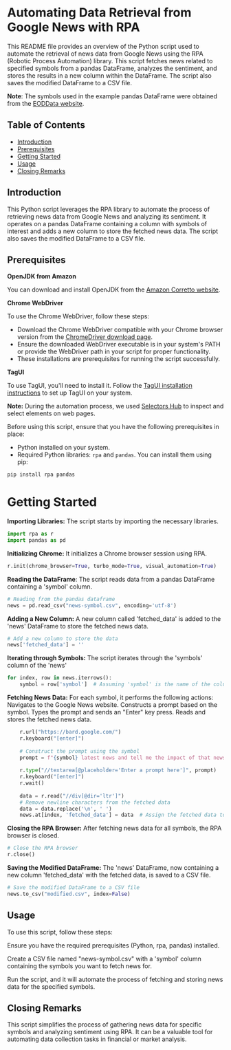 # Automating Data Retrieval from Google News with RPA

This README file provides an overview of the Python script used to automate the retrieval of news data from Google News using the RPA (Robotic Process Automation) library. This script fetches news related to specified symbols from a pandas DataFrame, analyzes the sentiment, and stores the results in a new column within the DataFrame. The script also saves the modified DataFrame to a CSV file.

**Note**: The symbols used in the example pandas DataFrame were obtained from the [EODData website](https://eoddata.com/stocklist/FOREX/U.htm).


## Table of Contents
- [Introduction](#introduction)
- [Prerequisites](#prerequisites)
- [Getting Started](#getting-started)
- [Usage](#usage)
- [Closing Remarks](#closing-remarks)

## Introduction <a name="introduction"></a>

This Python script leverages the RPA library to automate the process of retrieving news data from Google News and analyzing its sentiment. It operates on a pandas DataFrame containing a column with symbols of interest and adds a new column to store the fetched news data. The script also saves the modified DataFrame to a CSV file.

## Prerequisites <a name="prerequisites"></a>

**OpenJDK from Amazon**

You can download and install OpenJDK from the [Amazon Corretto website](https://aws.amazon.com/corretto/).

**Chrome WebDriver**

To use the Chrome WebDriver, follow these steps:

- Download the Chrome WebDriver compatible with your Chrome browser version from the [ChromeDriver download page](https://chromedriver.chromium.org/downloads).
- Ensure the downloaded WebDriver executable is in your system's PATH or provide the WebDriver path in your script for proper functionality.
- These installations are prerequisites for running the script successfully.

**TagUI**

To use TagUI, you'll need to install it. Follow the [TagUI installation instructions](https://tagui.readthedocs.io/en/latest/setup.html) to set up TagUI on your system.

**Note:** During the automation process, we used [Selectors Hub](https://selectorshub.com/) to inspect and select elements on web pages.

Before using this script, ensure that you have the following prerequisites in place:

- Python installed on your system.
- Required Python libraries: `rpa` and `pandas`. You can install them using pip:

```bash
pip install rpa pandas
```
# Getting Started <a name="getting-started"></a>
**Importing Libraries:** The script starts by importing the necessary libraries.
```python
import rpa as r
import pandas as pd
```
**Initializing Chrome:** It initializes a Chrome browser session using RPA.
```python
r.init(chrome_browser=True, turbo_mode=True, visual_automation=True)
```
**Reading the DataFrame**: The script reads data from a pandas DataFrame containing a 'symbol' column.
```python
# Reading from the pandas dataframe
news = pd.read_csv("news-symbol.csv", encoding='utf-8')
```
**Adding a New Column:** A new column called 'fetched_data' is added to the 'news' DataFrame to store the fetched news data.
```python
# Add a new column to store the data
news['fetched_data'] = ''
```
**Iterating through Symbols:** The script iterates through the 'symbols' column of the 'news'
```python
for index, row in news.iterrows():
    symbol = row['symbol']  # Assuming 'symbol' is the name of the column with symbols
```
**Fetching News Data:** For each symbol, it performs the following actions:
Navigates to the Google News website.
Constructs a prompt based on the symbol.
Types the prompt and sends an "Enter" key press.
Reads and stores the fetched news data.
```python
    r.url("https://bard.google.com/")
    r.keyboard("[enter]")
    
    # Construct the prompt using the symbol
    prompt = f"{symbol} latest news and tell me the impact of that news if it's positive or negative or neutral"
    
    r.type("//textarea[@placeholder='Enter a prompt here']", prompt)
    r.keyboard("[enter]")
    r.wait()
    
    data = r.read("//div[@dir='ltr']")
    # Remove newline characters from the fetched data
    data = data.replace('\n', ' ')
    news.at[index, 'fetched_data'] = data  # Assign the fetched data to the 'fetched_data' column
```
**Closing the RPA Browser:** After fetching news data for all symbols, the RPA browser is closed.
```python
# Close the RPA browser
r.close()
```
**Saving the Modified DataFrame:** The 'news' DataFrame, now containing a new column 'fetched_data' with the fetched data, is saved to a CSV file.
```python
# Save the modified DataFrame to a CSV file
news.to_csv("modified.csv", index=False)
```
## Usage <a name="usage"></a>
To use this script, follow these steps:

Ensure you have the required prerequisites (Python, rpa, pandas) installed.

Create a CSV file named "news-symbol.csv" with a 'symbol' column containing the symbols you want to fetch news for.

Run the script, and it will automate the process of fetching and storing news data for the specified symbols.

## Closing Remarks <a name="closing-remarks"></a>
This script simplifies the process of gathering news data for specific symbols and analyzing sentiment using RPA. It can be a valuable tool for automating data collection tasks in financial or market analysis.
